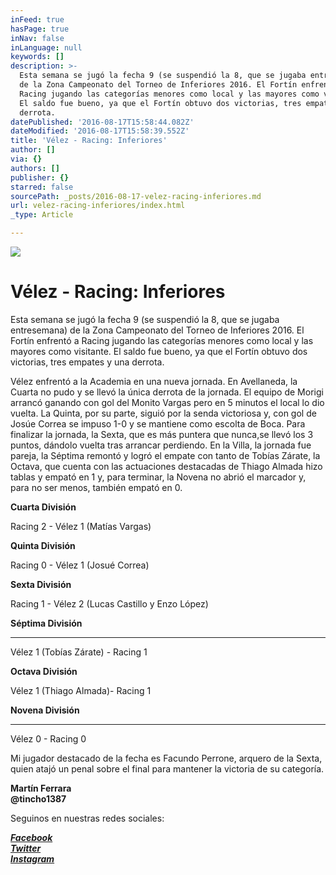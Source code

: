 ```yaml
---
inFeed: true
hasPage: true
inNav: false
inLanguage: null
keywords: []
description: >-
  Esta semana se jugó la fecha 9 (se suspendió la 8, que se jugaba entresemana)
  de la Zona Campeonato del Torneo de Inferiores 2016. El Fortín enfrentó a
  Racing jugando las categorías menores como local y las mayores como visitante.
  El saldo fue bueno, ya que el Fortín obtuvo dos victorias, tres empates y una
  derrota.
datePublished: '2016-08-17T15:58:44.082Z'
dateModified: '2016-08-17T15:58:39.552Z'
title: 'Vélez - Racing: Inferiores'
author: []
via: {}
authors: []
publisher: {}
starred: false
sourcePath: _posts/2016-08-17-velez-racing-inferiores.md
url: velez-racing-inferiores/index.html
_type: Article

---
```

![](https://the-grid-user-content.s3-us-west-2.amazonaws.com/54b715f2-b67d-45c0-a69b-3f8e1ca4f7cb.jpg)

# Vélez - Racing: Inferiores

Esta semana se jugó la fecha 9 (se suspendió la 8, que se jugaba entresemana) de la Zona Campeonato del Torneo de Inferiores 2016\. El Fortín enfrentó a Racing jugando las categorías menores como local y las mayores como visitante. El saldo fue bueno, ya que el Fortín obtuvo dos victorias, tres empates y una derrota.

Vélez enfrentó a la Academia en una nueva jornada. En Avellaneda, la Cuarta no pudo y se llevó la única derrota de la jornada. El equipo de Morigi arrancó ganando con gol del Monito Vargas pero en 5 minutos el local lo dio vuelta. La Quinta, por su parte, siguió por la senda victoriosa y, con gol de Josúe Correa se impuso 1-0 y se mantiene como escolta de Boca. Para finalizar la jornada, la Sexta, que es más puntera que nunca,se llevó los 3 puntos, dándolo vuelta tras arrancar perdiendo. En la Villa, la jornada fue pareja, la Séptima remontó y logró el empate con tanto de Tobías Zárate, la Octava, que cuenta con las actuaciones destacadas de Thiago Almada hizo tablas y empató en 1 y, para terminar, la Novena no abrió el marcador y, para no ser menos, también empató en 0\.

**Cuarta División**

Racing 2 - Vélez 1 (Matías Vargas)

**Quinta División**

Racing 0 - Vélez 1 (Josué Correa)

**Sexta División**

Racing 1 - Vélez 2 (Lucas Castillo y Enzo López)

**Séptima División**

****

Vélez 1 (Tobías Zárate) - Racing 1

**Octava División**

Vélez 1 (Thiago Almada)- Racing 1

**Novena División**

****

Vélez 0 - Racing 0

Mi jugador destacado de la fecha es Facundo Perrone, arquero de la Sexta, quien atajó un penal sobre el final para mantener la victoria de su categoría.

**Martín Ferrara**  
**@tincho1387**

Seguinos en nuestras redes sociales:

_**[Facebook][0]**_  
_**[Twitter][1]**_  
_**[Instagram][2]**_

[0]: https://www.facebook.com/pasionfortineraoficial/
[1]: https://twitter.com/PasionFortinera
[2]: https://www.instagram.com/pasionfortinera/